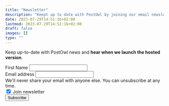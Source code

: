 ```yaml
---
title: "Newsletter"
description: "Keept up to date with PostOwl by joining our email newsletter"
date: 2023-07-29T14:51:16+02:00
lastmod: 2023-07-29T14:51:16+02:00
draft: false
images: []
type: ""
---
```


Keep up-to-date with PostOwl news and **hear when we launch the hosted version**.

<form method="post" action="https://newsletter.postowl.com/subscription/form" class="listmonk-form">
<div class="mb-3">
  <label for="inputName1" class="form-label">First Name</label>
  <input type="text" class="form-control" id="inputName1">
</div>
<div class="mb-3">
  <input type="hidden" name="nonce" />
  <label for="inputEmail1" class="form-label">Email address</label>
  <input type="email" name="email" class="form-control" id="inputEmail1" aria-describedby="emailHelp">
  <div id="emailHelp" class="form-text">We'll never share your email with anyone else. You can unsubscribe at any time.</div>
</div>
<div class="mb-3 form-check">
  <input type="checkbox" class="form-check-input" id="0c767" name="l" checked value="0c767ba4-c989-4813-bee2-5a989200bf9d">
  <label class="form-check-label" for="check1">Join newsletter</label>
</div>
<button type="submit" class="btn btn-primary btn-cta rounded-pill btn-lg mb-2">Subscribe</button>
</form>

